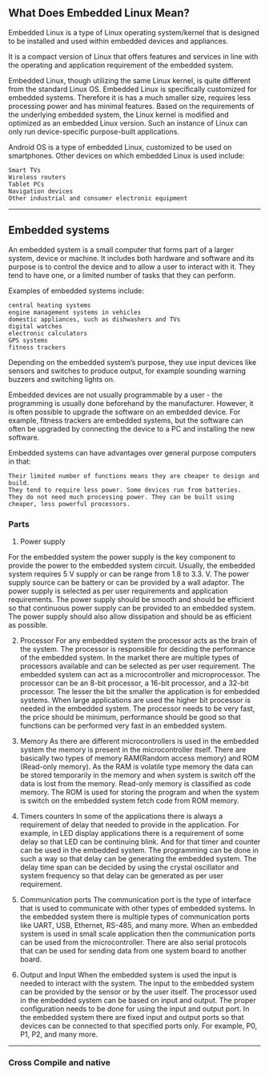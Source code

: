 
## What Does Embedded Linux Mean?

Embedded Linux is a type of Linux operating system/kernel that is designed to be installed and used within embedded devices and appliances.

It is a compact version of Linux that offers features and services in line with the operating and application requirement of the embedded system.

Embedded Linux, though utilizing the same Linux kernel, is quite different from the standard Linux OS. Embedded Linux is specifically customized for embedded systems. Therefore it is has a much smaller size, requires less processing power and has minimal features. Based on the requirements of the underlying embedded system, the Linux kernel is modified and optimized as an embedded Linux version. Such an instance of Linux can only run device-specific purpose-built applications.

Android OS is a type of embedded Linux, customized to be used on smartphones. Other devices on which embedded Linux is used include:

    Smart TVs
    Wireless routers
    Tablet PCs
    Navigation devices
    Other industrial and consumer electronic equipment 

---

## Embedded systems

An embedded system is a small computer that forms part of a larger system, device or machine. It includes both hardware and software and its purpose is to control the device and to allow a user to interact with it. They tend to have one, or a limited number of tasks that they can perform.

Examples of embedded systems include:

    central heating systems
    engine management systems in vehicles
    domestic appliances, such as dishwashers and TVs
    digital watches
    electronic calculators
    GPS systems
    fitness trackers

Depending on the embedded system’s purpose, they use input devices like sensors and switches to produce output, for example sounding warning buzzers and switching lights on.

Embedded devices are not usually programmable by a user - the programming is usually done beforehand by the manufacturer. However, it is often possible to upgrade the software on an embedded device. For example, fitness trackers are embedded systems, but the software can often be upgraded by connecting the device to a PC and installing the new software.

Embedded systems can have advantages over general purpose computers in that:

    Their limited number of functions means they are cheaper to design and build.
    They tend to require less power. Some devices run from batteries.
    They do not need much processing power. They can be built using cheaper, less powerful processors.

### Parts

1. Power supply

For the embedded system the power supply is the key component to provide the power to the embedded system circuit. Usually, the embedded system requires 5 V supply or can be range from 1.8 to 3.3. V.  The power supply source can be battery or can be provided by a wall adaptor. The power supply is selected as per user requirements and application requirements. The power supply should be smooth and should be efficient so that continuous power supply can be provided to an embedded system. The power supply should also allow dissipation and should be as efficient as possible.

2. Processor
For any embedded system the processor acts as the brain of the system. The processor is responsible for deciding the performance of the embedded system. In the market there are multiple types of processors available and can be selected as per user requirement. The embedded system can act as a microcontroller and microprocessor. The processor can be an 8-bit processor, a 16-bit processor, and a 32-bit processor. The lesser the bit the smaller the application is for embedded systems. When large applications are used the higher bit processor is needed in the embedded system. The processor needs to be very fast, the price should be minimum, performance should be good so that functions can be performed very fast in an embedded system.

3. Memory
As there are different microcontrollers is used in the embedded system the memory is present in the microcontroller itself.  There are basically two types of memory RAM(Random access memory) and ROM (Read-only memory). As the RAM is volatile type memory the data can be stored temporarily in the memory and when system is switch off the data is lost from the memory. Read-only memory is classified as code memory. The ROM is used for storing the program and when the system is switch on the embedded system fetch code from ROM memory.

4. Timers counters
In some of the applications there is always a requirement of delay that needed to provide in the application. For example, in LED display applications there is a requirement of some delay so that LED can be continuing blink.  And for that timer and counter can be used in the embedded system. The programming can be done in such a way so that delay can be generating the embedded system.  The delay time span can be decided by using the crystal oscillator and system frequency so that delay can be generated as per user requirement.

5. Communication ports
The communication port is the type of interface that is used to communicate with other types of embedded systems. In the embedded system there is multiple types of communication ports like UART, USB, Ethernet, RS-485, and many more. When an embedded system is used in small scale application then the communication ports can be used from the microcontroller. There are also serial protocols that can be used for sending data from one system board to another board.

6. Output and Input
When the embedded system is used the input is needed to interact with the system. The input to the embedded system can be provided by the sensor or by the user itself. The processor used in the embedded system can be based on input and output. The proper configuration needs to be done for using the input and output port. In the embedded system there are fixed input and output ports so that devices can be connected to that specified ports only. For example, P0, P1, P2, and many more.


----------------------------------------------------

### Cross Compile and native

